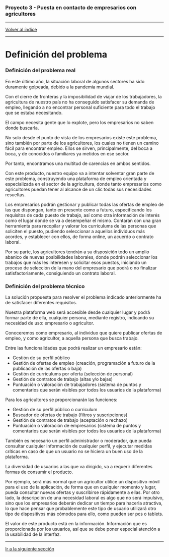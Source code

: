 ### Proyecto 3 - Puesta en contacto de empresarios con agricultores

---

[Volver al índice](../README.md)


---

# Definición del problema

### Definición del problema real

En este último año, la situación laboral de algunos sectores ha sido duramente golpeada, debido a la pandemia mundial.

Con el cierre de fronteras y la imposibilidad de viajar de los trabajadores, la agricultura de nuestro país no ha conseguido satisfacer su demanda de empleo, llegando a no encontrar personal suficiente para todo el trabajo que se estaba necesitando.

El campo necesita gente que lo explote, pero los empresarios no saben donde buscarla.

No solo desde el punto de vista de los empresarios existe este problema, sino también por parte de los agricultores, los cuales no tienen un camino fácil para encontrar empleo. Ellos se sirven, principalmente, del boca a boca, y de conocidos o familiares ya metidos en ese sector.

Por tanto, encontramos una multitud de carencias en ambos sentidos.

Con este producto, nuestro equipo va a intentar solventar gran parte de este problema, construyendo una plataforma de empleo orientada y especializada en el sector de la agricultura, donde tanto empresarios como agricultores puedan tener al alcance de un clic todas sus necesidades resueltas.

Los empresarios podrán gestionar y publicar todas las ofertas de empleo de las que dispongan, tanto en presente como a futuro, especificando los requisitos de cada puesto de trabajo, así como otra información de interés como el lugar donde se va a desempeñar el mismo.
Contarán con una gran herramienta para recopilar y valorar los curriculums de las personas que soliciten el puesto, pudiendo seleccionar a aquellos individuos más acordes, y establecer con ellos, de forma online, un acuerdo o contrato laboral.

Por su parte, los agricultores tendrán a su disposición todo un amplio abanico de nuevas posibilidades laborales, donde podrán seleccionar los trabajos que más les interesen y solicitar esos puestos, iniciando un proceso de selección de la mano del empresario que podrá o no finalizar satisfactoriamente, consiguiendo un contrato laboral.

### Definición del problema técnico

La solución propuesta para resolver el problema indicado anteriormente ha de satisfacer diferentes requisitos.

Nuestra plataforma web será accesible desde cualquier lugar y podrá formar parte de ella, cualquier persona, mediante registro, indicando su necesidad de uso: empresario o agricultor.

Conoceremos como empresario, al individuo que quiere publicar ofertas de empleo, y como agricultor, a aquella persona que busca trabajo.

Entre las funcionalidades que podrá realizar un empresario están:
* Gestión de su perfil público
* Gestión de ofertas de empleo (creación, programación a futuro de la publicación de las ofertas o baja)
* Gestión de curriculums por oferta (selección de personal)
* Gestión de contratos de trabajo (altas y/o bajas)
* Puntuación o valoración de trabajadores (sistema de puntos y comentarios que serán visibles por todos los usuarios de la plataforma)

Para los agricultores se proporcionarán las funciones:
* Gestión de su perfil público o curriculum
* Buscador de ofertas de trabajo (filtros y suscripciones)
* Gestión de contratos de trabajo (aceptación o rechazo)
* Puntuación o valoración de empresarios (sistema de puntos y comentarios que serán visibles por todos los usuarios de la plataforma)

También es necesario un perfil administrador o moderador, que pueda consultar cualquier información de cualquier perfil, y ejecutar medidas críticas en caso de que un usuario no se hiciera un buen uso de la plataforma.

La diversidad de usuarios a las que va dirigido, va a requerir diferentes formas de consumir el producto.

Por ejemplo, será más normal que un agricultor utilice un dispositivo móvil para el uso de la aplicación, de forma que en cualquier momento y lugar, pueda consultar nuevas ofertas y suscribirse rápidamente a ellas.
Por otro lado, la descripción de una necesidad laboral es algo que no será impulsivo, sino que los empresarios deberán dedicar un tiempo para hacerla atractiva, lo que hace pensar que probablemente este tipo de usuario utilizará otro tipo de dispositivos más cómodos para ello, como pueden ser pcs o tablets.

El valor de este producto está en la información.
Información que es proporcionada por los usuarios, así que se debe poner especial atención a la usabilidad de la interfaz.

---

[Ir a la siguiente sección](./03-)
